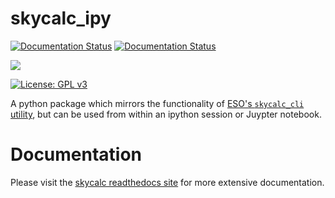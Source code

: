 # skycalc_ipy

[![Documentation Status](https://readthedocs.org/projects/skycalc-ipy/badge/?version=latest)](https://skycalc-ipy.readthedocs.io/en/latest/?badge=latest)
[![Documentation Status](https://travis-ci.org/astronomyk/skycalc_ipy.svg?branch=master)](https://travis-ci.org/astronomyk/skycalc_ipy.svg?branch=master)

[![](http://github-actions.40ants.com/AstarVienna/skycalc_ipy/matrix.svg)](https://github.com/AstarVienna/skycalc_ipy)

[![License: GPL v3](https://img.shields.io/badge/License-GPLv3-blue.svg)](https://www.gnu.org/licenses/gpl-3.0)

A python package which mirrors the functionality of 
[ESO's ``skycalc_cli`` utility](https://www.eso.org/observing/etc/doc/skycalc/helpskycalccli.html),
but can be used from within an ipython session or Juypter notebook.

# Documentation
Please visit the [skycalc readthedocs site](https://skycalc-ipy.readthedocs.io/en/latest/) for more extensive documentation.

